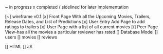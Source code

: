 ~ in progress
x completed
\/ sidelined for later implementation

[~] wireframe v0.1
	[x] Front Page With all the Upcoming Movies, Trailers, Release Dates, and List of Predictions
	[x] User Entry Add Page to add ratings to trailers
	[x] User Page with a list of all current movies
	[\/] Peer Page View-has all the movies a particular reviewer has rated
[] Database Model
	[] users
	[] movies
	[] reviews
	
[] HTML
[] JS

